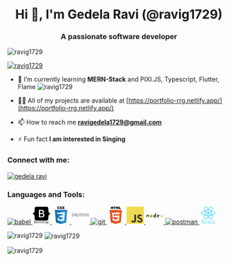 <h1 align="center">Hi 👋, I'm Gedela Ravi (@ravig1729) </h1>
<h3 align="center">A passionate software developer</h3>

<p align="left"> <img src="https://komarev.com/ghpvc/?username=ravig1729&label=Profile%20views&color=0e75b6&style=flat" alt="ravig1729" /> </p>

<p align="left"> <a href="https://github.com/ryo-ma/github-profile-trophy"><img src="https://github-profile-trophy.vercel.app/?username=ravig1729" alt="ravig1729" /></a> </p>

- 🌱 I’m currently learning **MERN-Stack** and PIXI.JS, Typescript, Flutter, Flame
<span align="right"> <img src="https://camo.githubusercontent.com/ab7c7cbd6fe4304bdcd549334c44fbe0e0393dd9af396131119a2e955afb49d6/68747470733a2f2f6d69726f2e6d656469756d2e636f6d2f6d61782f313430302f312a59355333774f6d35325f3469597573556167624574772e6a706567" width="180px" height="100px" alt="ravig1729" /> </span>

- 👨‍💻 All of my projects are available at [https://portfolio-rrg.netlify.app/](https://portfolio-rrg.netlify.app/)

- 📫 How to reach me **ravigedela1729@gmail.com** 

- ⚡ Fun fact **I am interested in Singing**

<h3 align="left">Connect with me:</h3>
<p align="left">
<a href="https://linkedin.com/in/gedela ravi" target="blank"><img align="center" src="https://raw.githubusercontent.com/rahuldkjain/github-profile-readme-generator/master/src/images/icons/Social/linked-in-alt.svg" alt="gedela ravi" height="30" width="40" /></a>
</p>

<h3 align="left">Languages and Tools:</h3>
<p align="left"> <a href="https://babeljs.io/" target="_blank" rel="noreferrer"> <img src="https://www.vectorlogo.zone/logos/babeljs/babeljs-icon.svg" alt="babel" width="40" height="40"/> </a> <a href="https://getbootstrap.com" target="_blank" rel="noreferrer"> <img src="https://raw.githubusercontent.com/devicons/devicon/master/icons/bootstrap/bootstrap-plain-wordmark.svg" alt="bootstrap" width="40" height="40"/> </a> <a href="https://www.w3schools.com/css/" target="_blank" rel="noreferrer"> <img src="https://raw.githubusercontent.com/devicons/devicon/master/icons/css3/css3-original-wordmark.svg" alt="css3" width="40" height="40"/> </a> <a href="https://expressjs.com" target="_blank" rel="noreferrer"> <img src="https://raw.githubusercontent.com/devicons/devicon/master/icons/express/express-original-wordmark.svg" alt="express" width="40" height="40"/> </a> <a href="https://git-scm.com/" target="_blank" rel="noreferrer"> <img src="https://www.vectorlogo.zone/logos/git-scm/git-scm-icon.svg" alt="git" width="40" height="40"/> </a> <a href="https://www.w3.org/html/" target="_blank" rel="noreferrer"> <img src="https://raw.githubusercontent.com/devicons/devicon/master/icons/html5/html5-original-wordmark.svg" alt="html5" width="40" height="40"/> </a> <a href="https://developer.mozilla.org/en-US/docs/Web/JavaScript" target="_blank" rel="noreferrer"> <img src="https://raw.githubusercontent.com/devicons/devicon/master/icons/javascript/javascript-original.svg" alt="javascript" width="40" height="40"/> </a> <a href="https://nodejs.org" target="_blank" rel="noreferrer"> <img src="https://raw.githubusercontent.com/devicons/devicon/master/icons/nodejs/nodejs-original-wordmark.svg" alt="nodejs" width="40" height="40"/> </a> <a href="https://postman.com" target="_blank" rel="noreferrer"> <img src="https://www.vectorlogo.zone/logos/getpostman/getpostman-icon.svg" alt="postman" width="40" height="40"/> </a> <a href="https://reactjs.org/" target="_blank" rel="noreferrer"> <img src="https://raw.githubusercontent.com/devicons/devicon/master/icons/react/react-original-wordmark.svg" alt="react" width="40" height="40"/> </a> </p>

<p><img align="left" src="https://github-readme-stats.vercel.app/api/top-langs?username=ravig1729&show_icons=true&locale=en&layout=compact" alt="ravig1729" /></p>

<p>&nbsp;<img align="center" src="https://github-readme-stats.vercel.app/api?username=ravig1729&show_icons=true&locale=en" alt="ravig1729" /></p>

<p><img align="center" src="https://github-readme-streak-stats.herokuapp.com/?user=ravig1729&" alt="ravig1729" /></p>


